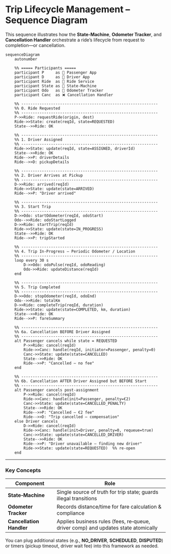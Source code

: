 
# Trip Lifecycle Management – Sequence Diagram

This sequence illustrates how the **State‑Machine**, **Odometer Tracker**, and **Cancellation Handler** orchestrate a ride’s lifecycle from request to completion—or cancellation.

```mermaid
sequenceDiagram
    autonumber

    %% ===== Participants =====
    participant P     as 📱 Passenger App
    participant D     as 🚗 Driver App
    participant Ride  as 🚕 Ride Service
    participant State as 🔄 State‑Machine
    participant Odo   as 📏 Odometer Tracker
    participant Canc  as ❌ Cancellation Handler

    %% ------------------------------------------------------------
    %% 0. Ride Requested
    %% ------------------------------------------------------------
    P->>Ride: requestRide(origin, dest)
    Ride->>State: create(reqId, state=REQUESTED)
    State-->>Ride: OK

    %% ------------------------------------------------------------
    %% 1. Driver Assigned
    %% ------------------------------------------------------------
    Ride->>State: update(reqId, state=ASSIGNED, driverId)
    State-->>Ride: OK
    Ride-->>P: driverDetails
    Ride-->>D: pickupDetails

    %% ------------------------------------------------------------
    %% 2. Driver Arrives at Pickup
    %% ------------------------------------------------------------
    D->>Ride: arrived(reqId)
    Ride->>State: update(state=ARRIVED)
    Ride-->>P: "Driver arrived"

    %% ------------------------------------------------------------
    %% 3. Start Trip
    %% ------------------------------------------------------------
    D->>Odo: startOdometer(reqId, odoStart)
    Odo-->>Ride: odoStartLogged
    D->>Ride: startTrip(reqId)
    Ride->>State: update(state=IN_PROGRESS)
    State-->>Ride: OK
    Ride-->>P: tripStarted

    %% ------------------------------------------------------------
    %% 4. Trip In‑Progress – Periodic Odometer / Location
    %% ------------------------------------------------------------
    loop every 30 s
        D->>Odo: odoPulse(reqId, odoReading)
        Odo->>Ride: updateDistance(reqId)
    end

    %% ------------------------------------------------------------
    %% 5. Trip Completed
    %% ------------------------------------------------------------
    D->>Odo: stopOdometer(reqId, odoEnd)
    Odo-->>Ride: totalKm
    D->>Ride: completeTrip(reqId, duration)
    Ride->>State: update(state=COMPLETED, km, duration)
    State-->>Ride: OK
    Ride-->>P: fareSummary

    %% ------------------------------------------------------------
    %% 6a. Cancellation BEFORE Driver Assigned
    %% ------------------------------------------------------------
    alt Passenger cancels while state = REQUESTED
        P->>Ride: cancel(reqId)
        Ride->>Canc: handle(reqId, initiator=Passenger, penalty=0)
        Canc->>State: update(state=CANCELLED)
        State-->>Ride: OK
        Ride-->>P: "Cancelled – no fee"
    end

    %% ------------------------------------------------------------
    %% 6b. Cancellation AFTER Driver Assigned but BEFORE Start
    %% ------------------------------------------------------------
    alt Passenger cancels post‑assignment
        P->>Ride: cancel(reqId)
        Ride->>Canc: handle(init=Passenger, penalty=€2)
        Canc->>State: update(state=CANCELLED_PENALTY)
        State-->>Ride: OK
        Ride-->>P: "Cancelled – €2 fee"
        Ride-->>D: "Trip cancelled – compensation"
    else Driver cancels
        D->>Ride: cancel(reqId)
        Ride->>Canc: handle(init=Driver, penalty=0, requeue=true)
        Canc->>State: update(state=CANCELLED_DRIVER)
        State-->>Ride: OK
        Ride-->>P: "Driver unavailable – finding new driver"
        Ride->>State: update(state=REQUESTED)  %% re-open
    end
```

---

### Key Concepts

| Component | Role |
|-----------|------|
| **State‑Machine** | Single source of truth for trip state; guards illegal transitions |
| **Odometer Tracker** | Records distance/time for fare calculation & compliance |
| **Cancellation Handler** | Applies business rules (fees, re‑queue, driver comp) and updates state atomically |

You can plug additional states (e.g., **NO_DRIVER**, **SCHEDULED**, **DISPUTED**) or timers (pickup timeout, driver wait fee) into this framework as needed.

